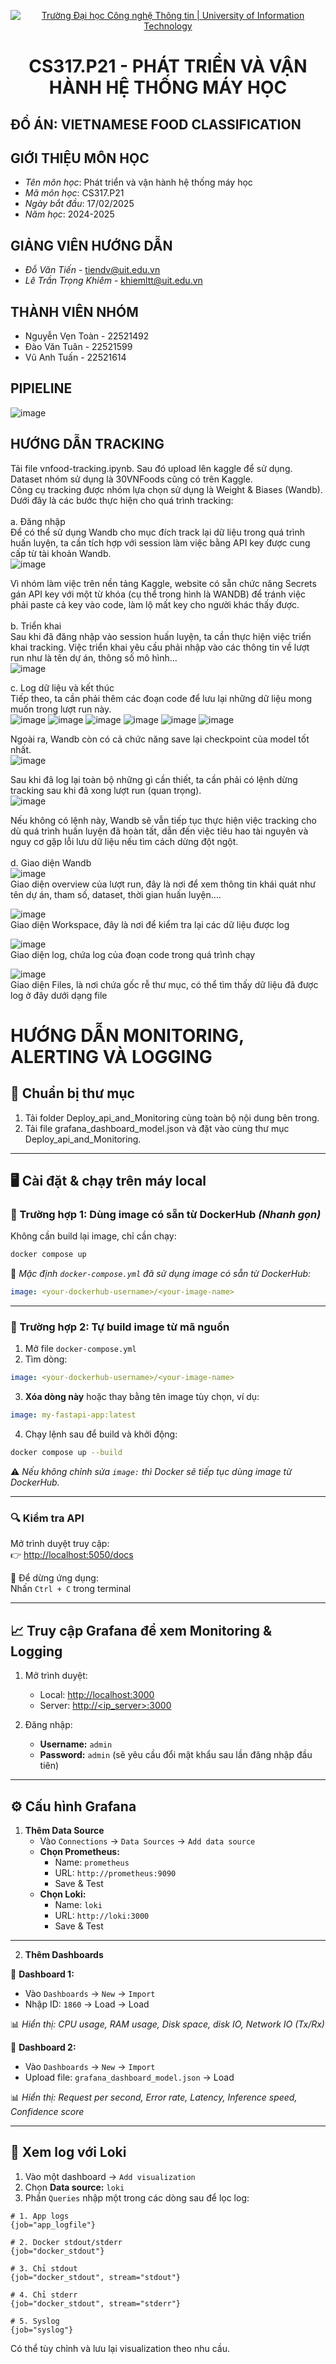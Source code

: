 <p align="center">
  <a href="https://www.uit.edu.vn/" title="Trường Đại học Công nghệ Thông tin" style="border: 5;">
    <img src="https://i.imgur.com/WmMnSRt.png" alt="Trường Đại học Công nghệ Thông tin | University of Information Technology">
  </a>
</p>

<!-- Title -->
<h1 align="center"><b>CS317.P21 - PHÁT TRIỂN VÀ VẬN HÀNH HỆ THỐNG MÁY HỌC</b></h1>

## ĐỒ ÁN: VIETNAMESE FOOD CLASSIFICATION 

## GIỚI THIỆU MÔN HỌC
<a name="gioithieumonhoc"></a>
* *Tên môn học*: Phát triển và vận hành hệ thống máy học
* *Mã môn học*: CS317.P21
* *Ngày bắt đầu*: 17/02/2025
* *Năm học*: 2024-2025

## GIẢNG VIÊN HƯỚNG DẪN
<a name="giangvien"></a>
* *Đỗ Văn Tiến* - tiendv@uit.edu.vn
* *Lê Trần Trọng Khiêm* - khiemltt@uit.edu.vn

## THÀNH VIÊN NHÓM
<a name="thanhvien"></a>
* Nguyễn Vẹn Toàn - 22521492
* Đào Văn Tuân - 22521599
* Vũ Anh Tuấn - 22521614

## PIPIELINE
![image](https://github.com/user-attachments/assets/12a25bdf-02d7-44fc-886c-84bb236269e0)

## HƯỚNG DẪN TRACKING
Tải file vnfood-tracking.ipynb. Sau đó upload lên kaggle để sử dụng. Dataset nhóm sử dụng là 30VNFoods cũng có trên Kaggle.<br>
Công cụ tracking được nhóm lựa chọn sử dụng là Weight & Biases (Wandb). Dưới đây là các bước thực hiện cho quá trình tracking:<br><br>
a.	Đăng nhập<br>
Để có thể sử dụng Wandb cho mục đích track lại dữ liệu trong quá trình huấn luyện, ta cần tích hợp với session làm việc bằng API key được cung cấp từ tài khoản Wandb.<br>
 ![image](https://github.com/user-attachments/assets/86d38870-3776-4510-a22b-7379df1f629f)<br>

Vì nhóm làm việc trên nền tảng Kaggle, website có sẵn chức năng Secrets gán API key với một từ khóa (cụ thể trong hình là WANDB) để tránh việc phải paste cả key vào code, làm lộ mất key cho người khác thấy được.<br><br>
b.	Triển khai<br>
Sau khi đã đăng nhập vào session huấn luyện, ta cần thực hiện việc triển khai tracking. Việc triển khai yêu cầu phải nhập vào các thông tin về lượt run như là tên dự án, thông số mô hình…<br>
 ![image](https://github.com/user-attachments/assets/18518fec-810d-4801-835f-87037ba55eaa)<br>

c.	Log dữ liệu và kết thúc<br>
Tiếp theo, ta cần phải thêm các đoạn code để lưu lại những dữ liệu mong muốn trong lượt run này.<br>
 ![image](https://github.com/user-attachments/assets/01059e1a-0dae-4245-89a7-0dcbedac2bac)
 ![image](https://github.com/user-attachments/assets/12839361-fedb-4454-bee8-7445ff537d02)
 ![image](https://github.com/user-attachments/assets/c3353598-ec36-41e9-9efc-7a7cdefc6abe)
 ![image](https://github.com/user-attachments/assets/49ecaad2-071c-4b25-84ef-c3c211f375dc)
 ![image](https://github.com/user-attachments/assets/7c80f034-b35a-4b10-9e7a-b074031159fc)
 ![image](https://github.com/user-attachments/assets/200c66b1-7a0c-44f5-ab81-ed1bf50d8010)<br>
 
Ngoài ra, Wandb còn có cả chức năng save lại checkpoint của model tốt nhất.<br>
 ![image](https://github.com/user-attachments/assets/11bfeed9-d42a-46ad-a16c-59a72c58eba1)<br>

Sau khi đã log lại toàn bộ những gì cần thiết, ta cần phải có lệnh dừng tracking sau khi đã xong lượt run (quan trọng).<br>
 ![image](https://github.com/user-attachments/assets/bb29f216-35a3-4335-bcca-76301c982f5a)<br>

Nếu không có lệnh này, Wandb sẽ vẫn tiếp tục thực hiện việc tracking cho dù quá trình huấn luyện đã hoàn tất, dẫn đến việc tiêu hao tài nguyên và nguy cơ gặp lỗi lưu dữ liệu nếu tìm cách dừng đột ngột.<br><br>
d.	Giao diện Wandb<br>
 ![image](https://github.com/user-attachments/assets/3d63ddba-5b56-4988-b5ea-687cb67f33a9)<br>
Giao diện overview của lượt run, đây là nơi để xem thông tin khái quát như tên dự án, tham số, dataset, thời gian huấn luyện….<br>

 ![image](https://github.com/user-attachments/assets/0c8ec69c-5a6d-4ade-a23b-0209c96de876)<br>
Giao diện Workspace, đây là nơi để kiểm tra lại các dữ liệu được log<br>
 
 ![image](https://github.com/user-attachments/assets/1cfca0c0-6d33-464a-87df-f9911629fcda)<br>
Giao diện log, chứa log của đoạn code trong quá trình chạy<br>

 ![image](https://github.com/user-attachments/assets/0a8a55ee-048e-4edf-aa9a-774776b34db8)<br>
Giao diện Files, là nơi chứa gốc rễ thư mục, có thể tìm thấy dữ liệu đã được log ở đây dưới dạng file<br>

# HƯỚNG DẪN MONITORING, ALERTING VÀ LOGGING
## 📁 Chuẩn bị thư mục
1.	Tải folder Deploy_api_and_Monitoring cùng toàn bộ nội dung bên trong.
2.	Tải file grafana_dashboard_model.json và đặt vào cùng thư mục Deploy_api_and_Monitoring.

---

## 🖥️ Cài đặt & chạy trên máy local

### 🔹 Trường hợp 1: Dùng image có sẵn từ DockerHub *(Nhanh gọn)*

Không cần build lại image, chỉ cần chạy:

```bash
docker compose up
```

📝 *Mặc định `docker-compose.yml` đã sử dụng image có sẵn từ DockerHub:*

```yaml
image: <your-dockerhub-username>/<your-image-name>
```

---

### 🔹 Trường hợp 2: Tự build image từ mã nguồn

1. Mở file `docker-compose.yml`
2. Tìm dòng:

```yaml
image: <your-dockerhub-username>/<your-image-name>
```

3. **Xóa dòng này** hoặc thay bằng tên image tùy chọn, ví dụ:

```yaml
image: my-fastapi-app:latest
```

4. Chạy lệnh sau để build và khởi động:

```bash
docker compose up --build
```

⚠️ *Nếu không chỉnh sửa `image:` thì Docker sẽ tiếp tục dùng image từ DockerHub.*

---

### 🔍 Kiểm tra API

Mở trình duyệt truy cập:  
👉 [http://localhost:5050/docs](http://localhost:5050/docs)

🛑 Để dừng ứng dụng:  
Nhấn `Ctrl + C` trong terminal

---

## 📈 Truy cập Grafana để xem Monitoring & Logging

1. Mở trình duyệt:
   - Local: [http://localhost:3000](http://localhost:3000)
   - Server: [http://<ip_server>:3000](http://<ip_server>:3000)

2. Đăng nhập:
   - **Username:** `admin`
   - **Password:** `admin` (sẽ yêu cầu đổi mật khẩu sau lần đăng nhập đầu tiên)

---

## ⚙️ Cấu hình Grafana

1. **Thêm Data Source**
   - Vào `Connections` → `Data Sources` → `Add data source`
   - **Chọn Prometheus:**
     - Name: `prometheus`
     - URL: `http://prometheus:9090`
     - Save & Test
   - **Chọn Loki:**
     - Name: `loki`
     - URL: `http://loki:3000`
     - Save & Test

---

2. **Thêm Dashboards**

🔹 **Dashboard 1:**

- Vào `Dashboards` → `New` → `Import`
- Nhập ID: `1860` → Load → Load

📊 *Hiển thị: CPU usage, RAM usage, Disk space, disk IO, Network IO (Tx/Rx)*

🔹 **Dashboard 2:**

- Vào `Dashboards` → `New` → `Import`
- Upload file: `grafana_dashboard_model.json` → Load

📊 *Hiển thị: Request per second, Error rate, Latency, Inference speed, Confidence score*

---

## 📜 Xem log với Loki

1. Vào một dashboard → `Add visualization`
2. Chọn **Data source:** `loki`
3. Phần `Queries` nhập một trong các dòng sau để lọc log:

```
# 1. App logs
{job="app_logfile"}

# 2. Docker stdout/stderr
{job="docker_stdout"}

# 3. Chỉ stdout
{job="docker_stdout", stream="stdout"}

# 4. Chỉ stderr
{job="docker_stdout", stream="stderr"}

# 5. Syslog
{job="syslog"}
```

Có thể tùy chỉnh và lưu lại visualization theo nhu cầu.
